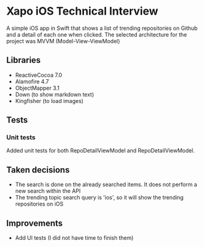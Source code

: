 # Xapo iOS Technical Interview

A simple iOS app in Swift that shows a list of trending repositories on Github and a detail of each one when clicked.
The selected architecture for the project was MVVM (Model-View-ViewModel)

## Libraries

- ReactiveCocoa 7.0
- Alamofire 4.7
- ObjectMapper 3.1
- Down (to show markdown text)
- Kingfisher (to load images)

## Tests

### Unit tests

Added unit tests for both RepoDetailViewModel and RepoDetailViewModel.

## Taken decisions

- The search is done on the already searched items. It does not perform a new search within the API
- The trending topic search query is 'ios', so it will show the trending repositories on iOS

## Improvements
- Add UI tests (I did not have time to finish them)